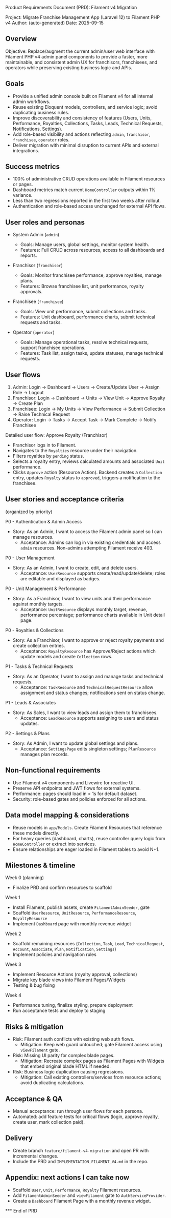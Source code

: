 Product Requirements Document (PRD): Filament v4 Migration

Project: Migrate Franchise Management App (Laravel 12) to Filament PHP v4
Author: (auto-generated)
Date: 2025-09-15

Overview
-------
Objective: Replace/augment the current admin/user web interface with Filament PHP v4 admin panel components to provide a faster, more maintainable, and consistent admin UX for franchisors, franchisees, and operators while preserving existing business logic and APIs.

Goals
-----
- Provide a unified admin console built on Filament v4 for all internal admin workflows.
- Reuse existing Eloquent models, controllers, and service logic; avoid duplicating business rules.
- Improve discoverability and consistency of features (Users, Units, Performance, Royalties, Collections, Tasks, Leads, Technical Requests, Notifications, Settings).
- Add role-based visibility and actions reflecting `admin`, `franchisor`, `franchisee`, `operator` roles.
- Deliver migration with minimal disruption to current APIs and external integrations.

Success metrics
---------------
- 100% of administrative CRUD operations available in Filament resources or pages.
- Dashboard metrics match current `HomeController` outputs within 1% variance.
- Less than two regressions reported in the first two weeks after rollout.
- Authentication and role-based access unchanged for external API flows.

User roles and personas
-----------------------
- System Admin (`admin`)
  - Goals: Manage users, global settings, monitor system health.
  - Features: Full CRUD across resources, access to all dashboards and reports.

- Franchisor (`franchisor`)
  - Goals: Monitor franchisee performance, approve royalties, manage plans.
  - Features: Browse franchisee list, unit performance, royalty approvals.

- Franchisee (`franchisee`)
  - Goals: View unit performance, submit collections and tasks.
  - Features: Unit dashboard, performance charts, submit technical requests and tasks.

- Operator (`operator`)
  - Goals: Manage operational tasks, resolve technical requests, support franchisee operations.
  - Features: Task list, assign tasks, update statuses, manage technical requests.

User flows
----------
1. Admin: Login -> Dashboard -> Users -> Create/Update User -> Assign Role -> Logout
2. Franchisor: Login -> Dashboard -> Units -> View Unit -> Approve Royalty -> Create Plan
3. Franchisee: Login -> My Units -> View Performance -> Submit Collection -> Raise Technical Request
4. Operator: Login -> Tasks -> Accept Task -> Mark Complete -> Notify Franchisee

Detailed user flow: Approve Royalty (Franchisor)
- Franchisor logs in to Filament.
- Navigates to the `Royalties` resource under their navigation.
- Filters royalties by `pending` status.
- Selects a royalty entry, reviews calculated amounts and associated `Unit` performance.
- Clicks `Approve` action (Resource Action). Backend creates a `Collection` entry, updates `Royalty` status to `approved`, triggers a notification to the franchisee.

User stories and acceptance criteria
-----------------------------------
(organized by priority)

P0 - Authentication & Admin Access
- Story: As an Admin, I want to access the Filament admin panel so I can manage resources.
  - Acceptance: Admins can log in via existing credentials and access `admin` resources. Non-admins attempting Filament receive 403.

P0 - User Management
- Story: As an Admin, I want to create, edit, and delete users.
  - Acceptance: `UserResource` supports create/read/update/delete; roles are editable and displayed as badges.

P0 - Unit Management & Performance
- Story: As a Franchisor, I want to view units and their performance against monthly targets.
  - Acceptance: `UnitResource` displays monthly target, revenue, performance percentage; performance charts available in Unit detail page.

P0 - Royalties & Collections
- Story: As a Franchisor, I want to approve or reject royalty payments and create collection entries.
  - Acceptance: `RoyaltyResource` has Approve/Reject actions which update models and create `Collection` rows.

P1 - Tasks & Technical Requests
- Story: As an Operator, I want to assign and manage tasks and technical requests.
  - Acceptance: `TaskResource` and `TechnicalRequestResource` allow assignment and status changes; notifications sent on status change.

P1 - Leads & Associates
- Story: As Sales, I want to view leads and assign them to franchisees.
  - Acceptance: `LeadResource` supports assigning to users and status updates.

P2 - Settings & Plans
- Story: As Admin, I want to update global settings and plans.
  - Acceptance: `SettingsPage` edits singleton settings; `PlanResource` manages plan records.

Non-functional requirements
---------------------------
- Use Filament v4 components and Livewire for reactive UI.
- Preserve API endpoints and JWT flows for external systems.
- Performance: pages should load in < 1s for default dataset.
- Security: role-based gates and policies enforced for all actions.

Data model mapping & considerations
-----------------------------------
- Reuse models in `app/Models`. Create Filament Resources that reference these models directly.
- For heavy queries (dashboard, charts), reuse controller query logic from `HomeController` or extract into services.
- Ensure relationships are eager loaded in Filament tables to avoid N+1.

Milestones & timeline
---------------------
Week 0 (planning)
- Finalize PRD and confirm resources to scaffold

Week 1
- Install Filament, publish assets, create `FilamentAdminSeeder`, gate
- Scaffold `UserResource`, `UnitResource`, `PerformanceResource`, `RoyaltyResource`
- Implement `Dashboard` page with monthly revenue widget

Week 2
- Scaffold remaining resources (`Collection`, `Task`, `Lead`, `TechnicalRequest`, `Account`, `Associate`, `Plan`, `Notification`, `Settings`)
- Implement policies and navigation rules

Week 3
- Implement Resource Actions (royalty approval, collections)
- Migrate key blade views into Filament Pages/Widgets
- Testing & bug fixing

Week 4
- Performance tuning, finalize styling, prepare deployment
- Run acceptance tests and deploy to staging

Risks & mitigation
------------------
- Risk: Filament auth conflicts with existing web auth flows.
  - Mitigation: Keep web guard untouched; gate Filament access using `viewFilament` gate.
- Risk: Missing UI parity for complex blade pages.
  - Mitigation: Recreate complex pages as Filament Pages with Widgets that embed original blade HTML if needed.
- Risk: Business logic duplication causing regressions.
  - Mitigation: Call existing controllers/services from resource actions; avoid duplicating calculations.

Acceptance & QA
----------------
- Manual acceptance: run through user flows for each persona.
- Automated: add feature tests for critical flows (login, approve royalty, create user, mark collection paid).

Delivery
--------
- Create branch `feature/filament-v4-migration` and open PR with incremental changes.
- Include the PRD and `IMPLEMENTATION_FILAMENT_V4.md` in the repo.

Appendix: next actions I can take now
------------------------------------
- Scaffold `User`, `Unit`, `Performance`, `Royalty` Filament resources.
- Add `FilamentAdminSeeder` and `viewFilament` gate to `AuthServiceProvider`.
- Create a `Dashboard` Filament Page with a monthly revenue widget.

*** End of PRD

